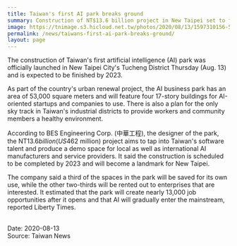 ```yaml
---
title: Taiwan's first AI park breaks ground
summary: Construction of NT$13.6 billion project in New Taipei set to finish by 2023
image: https://tnimage.s3.hicloud.net.tw/photos/2020/08/13/1597310156-5f3504cc4b03c.jpg
permalink: /news/taiwans-first-ai-park-breaks-ground/
layout: page
---
```

The construction of Taiwan's first artificial intelligence (AI) park was officially launched in New Taipei City's Tucheng District Thursday (Aug. 13) and is expected to be finished by 2023.

As part of the country's urban renewal project, the AI business park has an area of 53,000 square meters and will feature four 17-story buildings for AI-oriented startups and companies to use. There is also a plan for the only sky track in Taiwan's industrial districts to provide workers and community members a healthy environment.

According to BES Engineering Corp. (中華工程), the designer of the park, the NT$13.6 billion (US$462 million) project aims to tap into Taiwan's software talent and produce a demo space for local as well as international AI manufacturers and service providers. It said the construction is scheduled to be completed by 2023 and will become a landmark for New Taipei.

The company said a third of the spaces in the park will be saved for its own use, while the other two-thirds will be rented out to enterprises that are interested. It estimated that the park will create nearly 13,000 job opportunities after it opens and that AI will gradually enter the mainstream, reported Liberty Times.

<br/>
Date: 2020-08-13
<br/>
Source: Taiwan News
